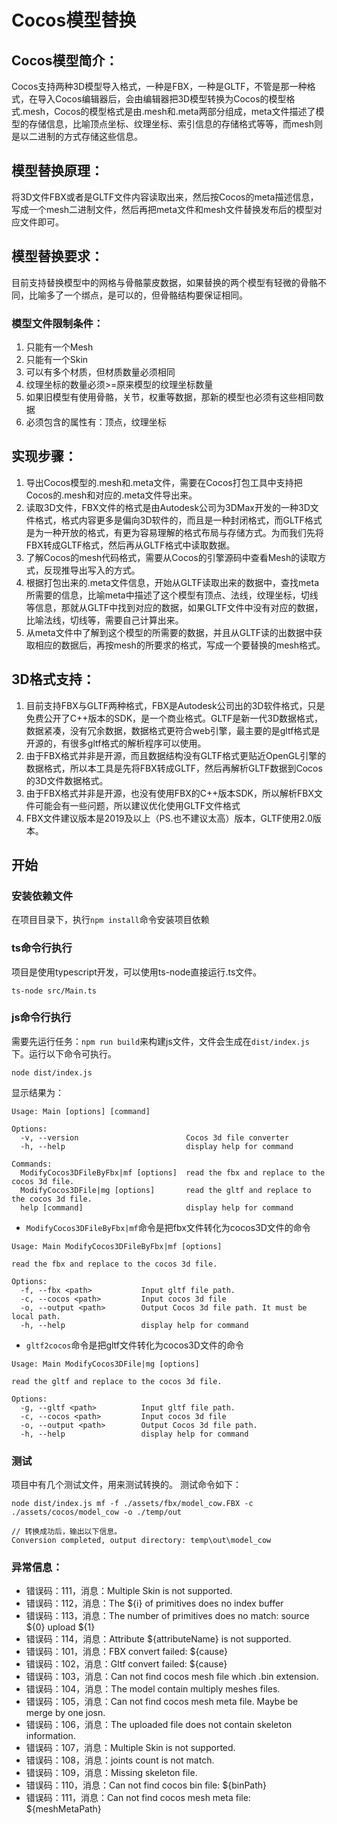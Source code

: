 # Cocos模型替换

## Cocos模型简介：

Cocos支持两种3D模型导入格式，一种是FBX，一种是GLTF，不管是那一种格式，在导入Cocos编辑器后，会由编辑器把3D模型转换为Cocos的模型格式.mesh，Cocos的模型格式是由.mesh和.meta两部分组成，meta文件描述了模型的存储信息，比喻顶点坐标、纹理坐标、索引信息的存储格式等等，而mesh则是以二进制的方式存储这些信息。

## 模型替换原理：

将3D文件FBX或者是GLTF文件内容读取出来，然后按Cocos的meta描述信息，写成一个mesh二进制文件，然后再把meta文件和mesh文件替换发布后的模型对应文件即可。

## 模型替换要求：

目前支持替换模型中的网格与骨骼蒙皮数据，如果替换的两个模型有轻微的骨骼不同，比喻多了一个绑点，是可以的，但骨骼结构要保证相同。
### 模型文件限制条件：
1. 只能有一个Mesh
2. 只能有一个Skin
3. 可以有多个材质，但材质数量必须相同
4. 纹理坐标的数量必须>=原来模型的纹理坐标数量
5. 如果旧模型有使用骨骼，关节，权重等数据，那新的模型也必须有这些相同数据
6. 必须包含的属性有：顶点，纹理坐标


## 实现步骤：

1. 导出Cocos模型的.mesh和.meta文件，需要在Cocos打包工具中支持把Cocos的.mesh和对应的.meta文件导出来。
2. 读取3D文件，FBX文件的格式是由Autodesk公司为3DMax开发的一种3D文件格式，格式内容更多是偏向3D软件的，而且是一种封闭格式，而GLTF格式是为一种开放的格式，有更为容易理解的格式布局与存储方式。为而我们先将FBX转成GLTF格式，然后再从GLTF格式中读取数据。
3. 了解Cocos的mesh代码格式，需要从Cocos的引擎源码中查看Mesh的读取方式，反现推导出写入的方式。
4. 根据打包出来的.meta文件信息，开始从GLTF读取出来的数据中，查找meta所需要的信息，比喻meta中描述了这个模型有顶点、法线，纹理坐标，切线等信息，那就从GLTF中找到对应的数据，如果GLTF文件中没有对应的数据，比喻法线，切线等，需要自己计算出来。
5. 从meta文件中了解到这个模型的所需要的数据，并且从GLTF读的出数据中获取相应的数据后，再按mesh的所要求的格式，写成一个要替换的mesh格式。

## 3D格式支持：

1. 目前支持FBX与GLTF两种格式，FBX是Autodesk公司出的3D软件格式，只是免费公开了C++版本的SDK，是一个商业格式。GLTF是新一代3D数据格式，数据紧凑，没有冗余数据，数据格式更符合web引擎，最主要的是gltf格式是开源的，有很多gltf格式的解析程序可以使用。
2. 由于FBX格式并非是开源，而且数据结构没有GLTF格式更贴近OpenGL引擎的数据格式，所以本工具是先将FBX转成GLTF，然后再解析GLTF数据到Cocos的3D文件数据格式。
3. 由于FBX格式并非是开源，也没有使用FBX的C++版本SDK，所以解析FBX文件可能会有一些问题，所以建议优化使用GLTF文件格式
4. FBX文件建议版本是2019及以上（PS.也不建议太高）版本，GLTF使用2.0版本。

## 开始
### 安装依赖文件
在项目目录下，执行`npm install`命令安装项目依赖

### ts命令行执行
项目是使用typescript开发，可以使用ts-node直接运行.ts文件。
``` command-line
ts-node src/Main.ts
```
### js命令行执行
需要先运行任务：```npm run build```来构建js文件，文件会生成在```dist/index.js```下。运行以下命令可执行。
``` command-line
node dist/index.js
```

显示结果为：
```
Usage: Main [options] [command]

Options:
  -v, --version                        Cocos 3d file converter
  -h, --help                           display help for command

Commands:
  ModifyCocos3DFileByFbx|mf [options]  read the fbx and replace to the cocos 3d file.
  ModifyCocos3DFile|mg [options]       read the gltf and replace to the cocos 3d file.
  help [command]                       display help for command
```
* `ModifyCocos3DFileByFbx|mf`命令是把fbx文件转化为cocos3D文件的命令
```
Usage: Main ModifyCocos3DFileByFbx|mf [options]

read the fbx and replace to the cocos 3d file.

Options:
  -f, --fbx <path>           Input gltf file path.
  -c, --cocos <path>         Input cocos 3d file
  -o, --output <path>        Output Cocos 3d file path. It must be local path.
  -h, --help                 display help for command
```
* `gltf2cocos`命令是把gltf文件转化为cocos3D文件的命令
```
Usage: Main ModifyCocos3DFile|mg [options]

read the gltf and replace to the cocos 3d file.

Options:
  -g, --gltf <path>          Input gltf file path.
  -c, --cocos <path>         Input cocos 3d file
  -o, --output <path>        Output Cocos 3d file path.
  -h, --help                 display help for command
```
### 测试
项目中有几个测试文件，用来测试转换的。
测试命令如下：
```
node dist/index.js mf -f ./assets/fbx/model_cow.FBX -c ./assets/cocos/model_cow -o ./temp/out

// 转换成功后，输出以下信息。
Conversion completed, output directory: temp\out\model_cow
```
### 异常信息：
* 错误码：111，消息：Multiple Skin is not supported.
* 错误码：112，消息：The ${i} of primitives does no index buffer
* 错误码：113，消息：The number of primitives does no match: source ${0} upload ${1}
* 错误码：114，消息：Attribute ${attributeName} is not supported.
* 错误码：101，消息：FBX convert failed: ${cause}
* 错误码：102，消息：Gltf convert failed: ${cause}
* 错误码：103，消息：Can not find cocos mesh file which .bin extension.
* 错误码：104，消息：The model contain multiply meshes files.
* 错误码：105，消息：Can not find cocos mesh meta file. Maybe be merge by one josn.
* 错误码：106，消息：The uploaded file does not contain skeleton information.
* 错误码：107，消息：Multiple Skin is not supported.
* 错误码：108，消息：joints count is not match.
* 错误码：109，消息：Missing skeleton file.
* 错误码：110，消息：Can not find cocos bin file: ${binPath}
* 错误码：111，消息：Can not find cocos mesh meta file: ${meshMetaPath}
